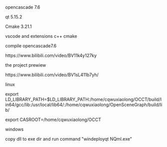 <p>opencascade 7.6</p>
<p>qt 5.15.2</p>
<p>Cmake 3.21.1</p>
<p>vscode and extensions c++ cmake</p>
<p>compile opencascade7.6</p>
<p>https://www.bilibili.com/video/BV11k4y127ky</p>
<p>the project prewiew</p>
<p>https://www.bilibili.com/video/BV1sL411b7yh/</p>
<p>linux</p>
<p>export LD_LIBRARY_PATH=$LD_LIBRARY_PATH:/home/cqwuxiaolong/OCCT/build/lin64/gcc/lib:/usr/local/lib64/:/home/cqwuxiaolong/OpenSceneGraph/build/lib/</p>
<p>export CASROOT=/home/cqwuxiaolong/OCCT</p>
<p>windows</p>
<p>copy dll to exe dir and run command "windeployqt NQml.exe"</p>

